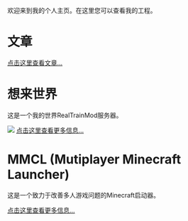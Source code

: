欢迎来到我的个人主页。在这里您可以查看我的工程。

# 文章

<a href="/article/">点击这里查看文章...</a>

# 想来世界

这是一个我的世界RealTrainMod服务器。

<img src = 'https://s3.bmp.ovh/imgs/2022/04/25/2b00aab8c14dd68d.png' >
<a href="/XLWorld/about.html">点击这里查看更多信息...</a>

# MMCL (Mutiplayer Minecraft Launcher)

这是一个致力于改善多人游戏问题的Minecraft启动器。

<a href="/MMCL/about.html">点击这里查看更多信息...</a>
